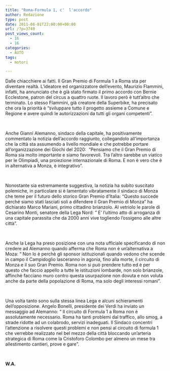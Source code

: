 ```yaml
---
title: "Roma-Formula 1, c'  l'accordo"
author: Redazione
type: post
date: 2011-08-01T22:00:00+00:00
url: /?p=3749
post_views_count:
  - 16
  - 16
categories:
  - AUTO
tags:
  - motori

---
```

Dalle chiacchiere ai fatti. Il Gran Premio di Formula 1 a Roma sta per diventare realt&agrave;. L&#8217;ideatore ed organizzatore dell&#8217;evento, Maurizio Flammini, infatti, ha annunciato che &egrave; gi&agrave; stato firmato il primo accordo con Bernie Ecclestone, patron del circus a quattro ruote. Il lavoro per&ograve; &egrave; tutt&#8217;altro che terminato. Lo stesso Flammini, gi&agrave; creatore della Superbike, ha precisato che ora la priorit&agrave; &egrave; &ldquo;sviluppare tutto il progetto assieme a Comune e Regione e avere quindi le autorizzazioni da tutti gli organi competenti&rdquo;.

&nbsp;

Anche Gianni Alemanno, sindaco della capitale, ha positivamente commentato la notizia dell&#8217;accordo raggiunto, collegandolo all&#8217;importanza che la citt&agrave; sta assumendo a livello mondiale e che potrebbe portare all&#8217;organizzazione dei Giochi del 2020:&nbsp; &ldquo;Pensiamo che il Gran Premio di Roma sia molto importante e siamo favorevoli. Tra l&#8217;altro sarebbe un viatico per le Olimpiadi, una proiezione internazionale di Roma. E non &egrave; vero che &egrave; in alternativa a Monza, &egrave; integrativo&rdquo;.

&nbsp;

Nonostante sia estremamente suggestiva, la notizia ha subito suscitato polemiche, in particolare si &egrave; lamentato vibratamente il sindaco di Monza che teme per il futuro dello storico Gran Premio d&#8217;Italia: &ldquo;Questo succede perch&eacute; siamo stati lasciati soli a difendere il Gran Premio di Monza&rdquo; ha dichiarato Marco Mariani, primo cittadino brianzolo. Al vetriolo le parole di Cesarino Monti, senatore della Lega Nord: &ldquo; E&#8217; l&#8217;ultimo atto di arroganza di una capitale parassita che da 2000 anni vive togliendo l&#8217;ossigeno alle altre citt&agrave;&rdquo;.

&nbsp;

Anche la Lega ha preso posizione con una nota ufficiale specificando di non credere ad Alemanno quando afferma che Roma non &egrave; un&#8217;alternativa a Moza: &ldquo; Non lo &egrave; perch&egrave; gli sponsor istituzionali quando vedono che scende in campo il Campidoglio lasceranno in agonia, fino alla morte, il circuito di Monza e il suo Gran Premio. Roma non si pu&ograve; prendere tutto ed &egrave; per questo che faccio appello a tutte le istituzioni lombarde, non solo brianzole, affinch&egrave; facciano muro contro questa usurpazione non dovuta e non voluta anche da parte della popolazione di Roma, ma solo degli interessi romani&rdquo;.

&nbsp;

Una volta tanto sono sulla stessa linea Lega e alcuni schieramenti dell&#8217;opposizione. Angelo Bonelli, presidente dei Verdi ha inviato un messaggio ad Alemanno: &ldquo; Il circuito di Formula 1 a Roma non &egrave; assolutamente necessario. Roma ha tanti problemi dal traffico, allo smog, a strade ridotte ad un colabrodo, servizi inadeguati. Il Sindaco concentri l&#8217;attenzione a risolvere questi problemi e non pensi al circuito di formula 1 che verrebbe realizzato nel bel mezzo della citt&agrave; bloccando un&#8217;arteria strategica di Roma come la Cristoforo Colombo per almeno un mese tra allestimento cantieri, prove e gare&rdquo;.

&nbsp;

**W.A.**